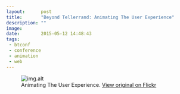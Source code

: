 ```yaml
---
layout:      post
title:       "Beyond Tellerrand: Animating The User Experience"
description: ""
image:
date:        2015-05-12 14:48:43
tags:
 - btconf
 - conference
 - animation
 - web
---
```


<figure>
  <img src="img.src" alt="img.alt">
  <figcaption>Animating The User Experience. <a href="img.url">View original on Flickr</a></figcaption>
</figure>
